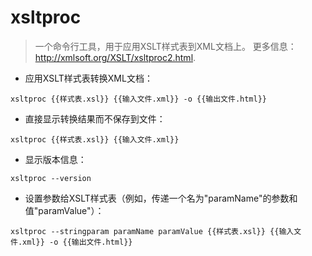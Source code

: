 # xsltproc

> 一个命令行工具，用于应用XSLT样式表到XML文档上。
> 更多信息：<http://xmlsoft.org/XSLT/xsltproc2.html>.

- 应用XSLT样式表转换XML文档：

`xsltproc {{样式表.xsl}} {{输入文件.xml}} -o {{输出文件.html}}`

- 直接显示转换结果而不保存到文件：

`xsltproc {{样式表.xsl}} {{输入文件.xml}}`

- 显示版本信息：

`xsltproc --version`

- 设置参数给XSLT样式表（例如，传递一个名为"paramName"的参数和值"paramValue"）：

`xsltproc --stringparam paramName paramValue {{样式表.xsl}} {{输入文件.xml}} -o {{输出文件.html}}`